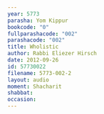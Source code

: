 ```yaml
---
year: 5773
parasha: Yom Kippur
bookcode: "0"
fullparashacode: "002"
parashacode: "002"
title: Wholistic
author: Rabbi Eliezer Hirsch
date: 2012-09-26
id: 57730022
filename: 5773-002-2
layout: audio
moment: Shacharit
shabbat: 
occasion: 
---
```

